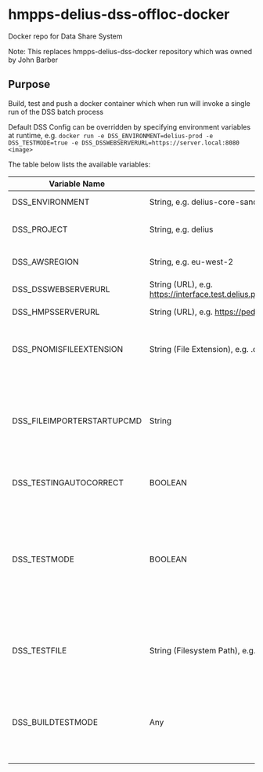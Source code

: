 # hmpps-delius-dss-offloc-docker

Docker repo for Data Share System


Note: This replaces hmpps-delius-dss-docker repository which was owned by John Barber
  

## Purpose

Build, test and push a docker container which when run will invoke a single run of the DSS batch process

Default DSS Config can be overridden by specifying environment variables at runtime,
e.g. `docker run -e DSS_ENVIRONMENT=delius-prod -e DSS_TESTMODE=true -e DSS_DSSWEBSERVERURL=https://server.local:8080 <image>`

The table below lists the available variables:

| Variable Name | Type | Purpose |
|--|--|--|
| DSS_ENVIRONMENT | String, e.g. delius-core-sandpit | nDelius AWS Environment |
| DSS_PROJECT | String, e.g. delius | nDelius Project Name |
| DSS_AWSREGION | String, e.g. eu-west-2 | nDelius AWS Environment Region |
| DSS_DSSWEBSERVERURL | String (URL), e.g. https://interface.test.delius.probation.hmpps.dsd.io/NDeliusDSS  | nDelius API Endpoint |
| DSS_HMPSSERVERURL | String (URL), e.g. https://ped.hmps.gsi.gov.uk  | P-NOMIS Endpoint |
| DSS_PNOMISFILEEXTENSION | String (File Extension), e.g. .dat | Unzipped file extension for source offloc file  |
| DSS_FILEIMPORTERSTARTUPCMD | String  | The operating system command that should be used to invoke the File Importer application.  |
| DSS_TESTINGAUTOCORRECT | BOOLEAN | Attempt to auto correct files |
| DSS_TESTMODE | BOOLEAN | Specifies whether or not the File Transfer application should run in test mode. (i.e. read OFFLOC file from the local file system)  |
| DSS_TESTFILE | String (Filesystem Path), e.g. /dss/testfile.zip | Path to an OFFLOC file that should be used in a test environment. |
| DSS_BUILDTESTMODE | Any | If set, signifies a test run as part of the Docker build pipeline and won't run DSS tasks |
